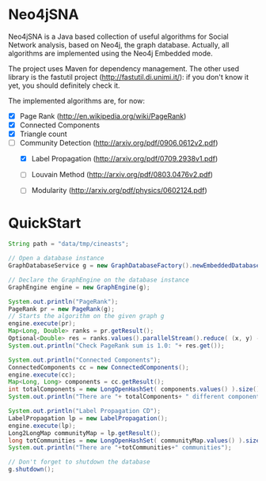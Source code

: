 # Neo4jSNA

Neo4jSNA is a Java based collection of useful algorithms for Social Network analysis, based on Neo4j, the graph database.
Actually, all algorithms are implemented using the Neo4j Embedded mode.

The project uses Maven for dependency management. The other used library is the fastutil project (http://fastutil.di.unimi.it/):
if you don't know it yet, you should definitely check it.

The implemented algorithms are, for now:

- [x] Page Rank	(http://en.wikipedia.org/wiki/PageRank)
- [x] Connected Components
- [x] Triangle count
- [ ] Community Detection (http://arxiv.org/pdf/0906.0612v2.pdf)
	- [x] Label Propagation	(http://arxiv.org/pdf/0709.2938v1.pdf)
	- [ ] Louvain Method (http://arxiv.org/pdf/0803.0476v2.pdf)
	- [ ] Modularity (http://arxiv.org/pdf/physics/0602124.pdf)


# QuickStart

```Java
String path = "data/tmp/cineasts";

// Open a database instance
GraphDatabaseService g = new GraphDatabaseFactory().newEmbeddedDatabase(path);

// Declare the GraphEngine on the database instance
GraphEngine engine = new GraphEngine(g);

System.out.println("PageRank");
PageRank pr = new PageRank(g);
// Starts the algorithm on the given graph g
engine.execute(pr);
Map<Long, Double> ranks = pr.getResult();
Optional<Double> res = ranks.values().parallelStream().reduce( (x, y) -> x + y );
System.out.println("Check PageRank sum is 1.0: "+ res.get());

System.out.println("Connected Components");
ConnectedComponents cc = new ConnectedComponents();
engine.execute(cc);
Map<Long, Long> components = cc.getResult();
int totalComponents = new LongOpenHashSet( components.values() ).size();
System.out.println("There are "+ totalComponents+ " different components");

System.out.println("Label Propagation CD");
LabelPropagation lp = new LabelPropagation();
engine.execute(lp);
Long2LongMap communityMap = lp.getResult();
long totCommunities = new LongOpenHashSet( communityMap.values() ).size();
System.out.println("There are "+totCommunities+" communities");

// Don't forget to shutdown the database
g.shutdown();
```
